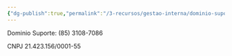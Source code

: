 ```yaml
---
{"dg-publish":true,"permalink":"/3-recursos/gestao-interna/dominio-suporte/","dgPassFrontmatter":true,"created":"2025-06-12T09:10:05.162-03:00","updated":"2025-06-12T09:11:24.700-03:00"}
---
```




Dominio Suporte: (85) 3108-7086

CNPJ 21.423.156/0001-55
